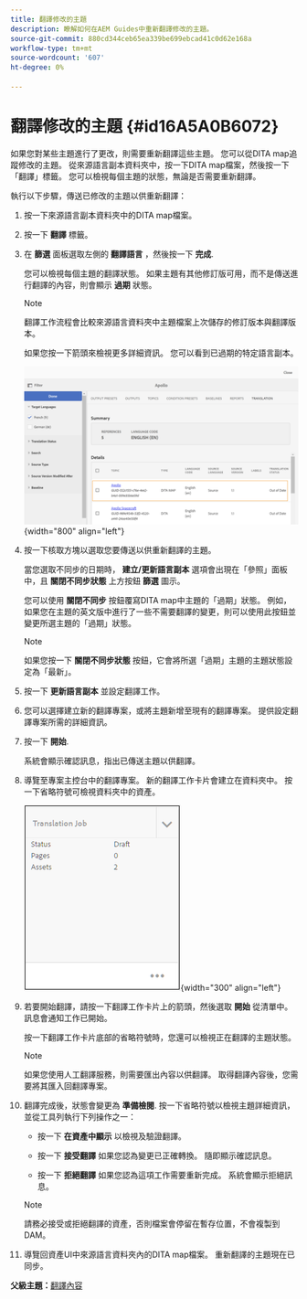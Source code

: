 ```yaml
---
title: 翻譯修改的主題
description: 瞭解如何在AEM Guides中重新翻譯修改的主題。
source-git-commit: 880cd344ceb65ea339be699ebcad41c0d62e168a
workflow-type: tm+mt
source-wordcount: '607'
ht-degree: 0%

---
```


# 翻譯修改的主題 {#id16A5A0B6072}

如果您對某些主題進行了更改，則需要重新翻譯這些主題。 您可以從DITA map追蹤修改的主題。 從來源語言副本資料夾中，按一下DITA map檔案，然後按一下「翻譯」標籤。 您可以檢視每個主題的狀態，無論是否需要重新翻譯。

執行以下步驟，傳送已修改的主題以供重新翻譯：

1. 按一下來源語言副本資料夾中的DITA map檔案。

1. 按一下 **翻譯** 標籤。

1. 在 **篩選** 面板選取左側的 **翻譯語言** ，然後按一下 **完成**.

   您可以檢視每個主題的翻譯狀態。 如果主題有其他修訂版可用，而不是傳送進行翻譯的內容，則會顯示 **過期** 狀態。

   >[!NOTE]
   >
   > 翻譯工作流程會比較來源語言資料夾中主題檔案上次儲存的修訂版本與翻譯版本。

   如果您按一下箭頭來檢視更多詳細資訊。 您可以看到已過期的特定語言副本。

   ![](images/out-of-sync-uuid.png){width="800" align="left"}

1. 按一下核取方塊以選取您要傳送以供重新翻譯的主題。

   當您選取不同步的日期時， **建立/更新語言副本** 選項會出現在「參照」面板中，且 **關閉不同步狀態** 上方按鈕 **篩選** 圖示。

   您可以使用 **關閉不同步** 按鈕覆寫DITA map中主題的「過期」狀態。 例如，如果您在主題的英文版中進行了一些不需要翻譯的變更，則可以使用此按鈕並變更所選主題的「過期」狀態。

   >[!NOTE]
   >
   > 如果您按一下 **關閉不同步狀態** 按鈕，它會將所選「過期」主題的主題狀態設定為「最新」。

1. 按一下 **更新語言副本** 並設定翻譯工作。

1. 您可以選擇建立新的翻譯專案，或將主題新增至現有的翻譯專案。 提供設定翻譯專案所需的詳細資訊。

1. 按一下 **開始**.

   系統會顯示確認訊息，指出已傳送主題以供翻譯。

1. 導覽至專案主控台中的翻譯專案。 新的翻譯工作卡片會建立在資料夾中。 按一下省略符號可檢視資料夾中的資產。

   ![](images/incremental-job.PNG){width="300" align="left"}

1. 若要開始翻譯，請按一下翻譯工作卡片上的箭頭，然後選取 **開始** 從清單中。 訊息會通知工作已開始。

   按一下翻譯工作卡片底部的省略符號時，您還可以檢視正在翻譯的主題狀態。

   >[!NOTE]
   >
   > 如果您使用人工翻譯服務，則需要匯出內容以供翻譯。 取得翻譯內容後，您需要將其匯入回翻譯專案。

1. 翻譯完成後，狀態會變更為 **準備檢閱**. 按一下省略符號以檢視主題詳細資訊，並從工具列執行下列操作之一：

   - 按一下 **在資產中顯示** 以檢視及驗證翻譯。

   - 按一下 **接受翻譯** 如果您認為變更已正確轉換。 隨即顯示確認訊息。

   - 按一下 **拒絕翻譯** 如果您認為這項工作需要重新完成。 系統會顯示拒絕訊息。

   >[!NOTE]
   >
   > 請務必接受或拒絕翻譯的資產，否則檔案會停留在暫存位置，不會複製到DAM。

1. 導覽回資產UI中來源語言資料夾內的DITA map檔案。 重新翻譯的主題現在已同步。


**父級主題：**[&#x200B;翻譯內容](translation.md)

